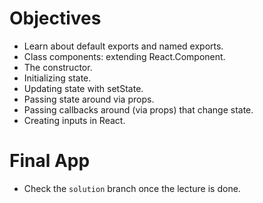 # Objectives
  * Learn about default exports and named exports.
  * Class components: extending React.Component.
  * The constructor.
  * Initializing state.
  * Updating state with setState.
  * Passing state around via props.
  * Passing callbacks around (via props) that change state.
  * Creating inputs in React.

# Final App
  * Check the `solution` branch once the lecture is done.
